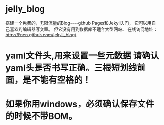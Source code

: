 # jelly_blog
搭建一个免费的，无限流量的Blog----github Pages和Jekyll入门， 它可以用自己喜欢的编辑器写文章。 但它没有用到数据库不适合大型网站。
在线访问地址： http://Encn.github.com/jekyll_blog/

# yaml文件头,用来设置一些元数据 请确认yaml头是否书写正确。三根短划线前面，是不能有空格的！
# 如果你用windows，必须确认保存文件的时候不带BOM。
